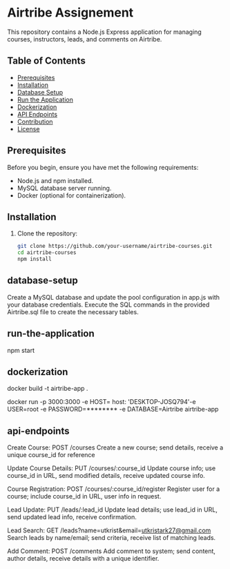 # Airtribe Assignement

This repository contains a Node.js Express application for managing courses, instructors, leads, and comments on Airtribe.

## Table of Contents

- [Prerequisites](#prerequisites)
- [Installation](#installation)
- [Database Setup](#database-setup)
- [Run the Application](#run-the-application)
- [Dockerization](#dockerization)
- [API Endpoints](#api-endpoints)
- [Contribution](#contribution)
- [License](#license)

## Prerequisites

Before you begin, ensure you have met the following requirements:

- Node.js and npm installed.
- MySQL database server running.
- Docker (optional for containerization).

## Installation

1. Clone the repository:

   ```bash
   git clone https://github.com/your-username/airtribe-courses.git
   cd airtribe-courses
   npm install

## database-setup
Create a MySQL database and update the pool configuration in app.js with your database credentials.
Execute the SQL commands in the provided Airtribe.sql file to create the necessary tables.

## run-the-application
npm start

## dockerization
docker build -t airtribe-app .

docker run -p 3000:3000 -e HOST=  host: 'DESKTOP-JOSQ794'-e USER=root -e PASSWORD=******** -e DATABASE=Airtribe airtribe-app

## api-endpoints
Create Course:
POST /courses
Create a new course; send details, receive a unique course_id for reference

Update Course Details:
PUT /courses/:course_id
Update course info; use course_id in URL, send modified details, receive updated course info.

Course Registration:
POST /courses/:course_id/register
Register user for a course; include course_id in URL, user info in request.

Lead Update:
PUT /leads/:lead_id
Update lead details; use lead_id in URL, send updated lead info, receive confirmation.

Lead Search:
GET /leads?name=utkrist&email=utkristark27@gmail.com
Search leads by name/email; send criteria, receive list of matching leads.

Add Comment:
POST /comments
Add comment to system; send content, author details, receive details with a unique identifier.
